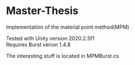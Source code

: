 # Master-Thesis
Implementation of the material point method(MPM)

Tested with Unity version 2020.2.5f1 <DX11>  
Requires Burst verion 1.4.8  
  
The interesting stuff is located in MPMBurst.cs
